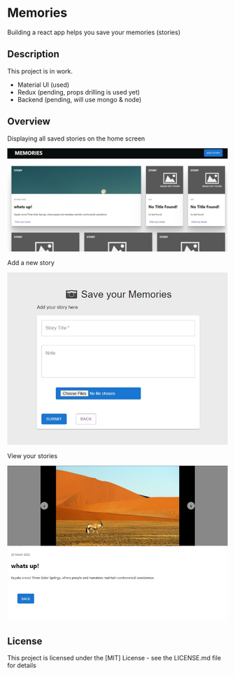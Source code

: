 # Memories

Building a react app helps you save your memories (stories)

## Description

This project is in work. 

* Material UI (used)
* Redux (pending,  props drilling is used yet)
* Backend (pending, will use mongo & node)

## Overview

Displaying all saved stories on the home screen

![home](./images/home.jpg)

Add a new story

![mui form](./images/form.jpg)

View your stories

![slide show](./images/slides.jpg)



## License

This project is licensed under the [MIT] License - see the LICENSE.md file for details
